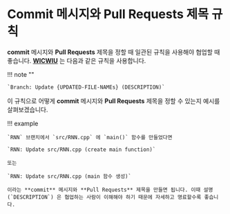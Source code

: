 
# Commit 메시지와 Pull Requests 제목 규칙

**commit** 메시지와 **Pull Requests** 제목을 정할 때 일관된 규칙을 사용해야 협업할 때 좋습니다. [**WICWIU**](https://github.com/WICWIU/WICWIU) 는 다음과 같은 규칙을 사용합니다.

!!! note ""

    `Branch: Update {UPDATED-FILE-NAMEs} (DESCRIPTION)`

이 규칙으로 어떻게 **commit** 메시지와 **Pull Requests** 제목을 정할 수 있는지 예시를 살펴보겠습니다.

!!! example

    `RNN` 브랜치에서 `src/RNN.cpp` 에 `main()` 함수를 만들었다면

    `RNN: Update src/RNN.cpp (create main function)` 

    또는

    `RNN: Update src/RNN.cpp (main 함수 생성)` 

    이라는 **commit** 메시지와 **Pull Requests** 제목을 만들면 됩니다. 이때 설명(`DESCRIPTION`) 은 협업하는 사람이 이해해야 하기 때문에 자세하고 명료할수록 좋습니다.
